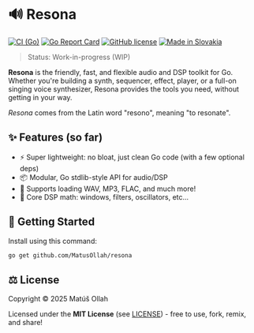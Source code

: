 # 🔊 Resona

[![CI (Go)](https://github.com/MatusOllah/resona/actions/workflows/ci.yml/badge.svg)](https://github.com/MatusOllah/resona/actions/workflows/ci.yml) [![Go Report Card](https://goreportcard.com/badge/github.com/MatusOllah/resona)](https://goreportcard.com/report/github.com/MatusOllah/resona) [![GitHub license](https://img.shields.io/github/license/MatusOllah/resona)](LICENSE) [![Made in Slovakia](https://raw.githubusercontent.com/pedromxavier/flag-badges/refs/heads/main/badges/SK.svg)](https://www.youtube.com/watch?v=UqXJ0ktrmh0)

> Status: Work-in-progress (WIP)

**Resona** is the friendly, fast, and flexible audio and DSP toolkit for Go.
Whether you're building a synth, sequencer, effect, player, or a full-on singing voice synthesizer, Resona provides the tools you need, without getting in your way.

_Resona_ comes from the Latin word "resono", meaning "to resonate".

## ✨ Features (so far)

- ⚡ Super lightweight: no bloat, just clean Go code (with a few optional deps)
- 📦 Modular, Go stdlib-style API for audio/DSP
- 🔁 Supports loading WAV, MP3, FLAC, and much more!
- 🧠 Core DSP math: windows, filters, oscillators, etc...

## 🚀 Getting Started

Install using this command:

```bash
go get github.com/MatusOllah/resona
```

## ⚖️ License

Copyright © 2025 Matúš Ollah

Licensed under the **MIT License** (see [LICENSE](LICENSE)) - free to use, fork, remix, and share!
